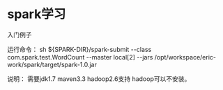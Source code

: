 spark学习
======

入门例子

运行命令：
  sh ${SPARK-DIR}/spark-submit --class com.spark.test.WordCount --master local[2] --jars /opt/workspace/eric-work/spark/target/spark-1.0.jar 
  
说明：
  需要jdk1.7   maven3.3  hadoop2.6支持
  hadoop可以不安装。